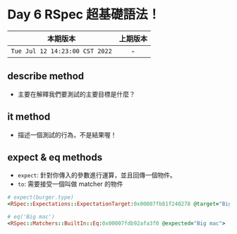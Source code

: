 # Day 6 RSpec 超基礎語法！

|本期版本|上期版本
|:---:|:---:|
`Tue Jul 12 14:23:00 CST 2022` | - 


## describe method

* 主要在解釋我們要測試的主要目標是什麼？

## it method

* 描述一個測試的行為，不是結果喔！

## expect & eq methods

* `expect`: 針對你傳入的參數進行運算，並且回傳一個物件。
* `to`: 需要接受一個叫做 matcher 的物件


```ruby
# expect(burger.type)
<RSpec::Expectations::ExpectationTarget:0x00007fb81f240278 @target="Big mac">

# eq('Big mac')
<RSpec::Matchers::BuiltIn::Eq:0x00007fdb92afa3f0 @expected="Big mac">
```